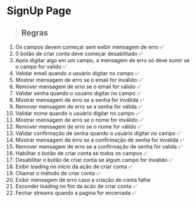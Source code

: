 # SignUp Page

> ## Regras
1. Os campos devem começar sem exibir mensagem de erro ✅
2. 0 botão de criar conta deve começar desabilitado ✅
3. Após digitar algo em um campo, a mensagem de erro só deve sumir se o campo for valido ✅
4. Validar email quando o usuário digitar no campo ✅
5. Mostrar mensagem de erro se o email for inválido ✅
6. Remover mensagem de erro se o email for válido ✅
7. Validar senha quando o usuário digitar no campo ✅
8. Mostrar mensagem de erro se a senha for inválida ✅
9. Remover mensagem de erro se a senha for válida ✅
10. Validar nome quando o usuário digitar no campo ✅
11. Mostrar mensagem de erro se o nome for inválido ✅
12. Remover mensagem de erro se o nome for válido ✅
13. Validar confirmação de senha quando o usuário digitar no campo ✅
14. Mostrar mensagem de erro se a confirmação de senha for invalida ✅
15. Remover mensagem de erro se a confirmação de senha for valida ✅
16. Habilitar o botão de criar conta se todos os campos ✅
17. Desabilitar o botão de criar conta se algum campo for invalido ✅
18. Exibir loading no início da ação de criar conta ✅
19. Chamar o método de criar conta ✅
20. Exibir mensagem de erro caso a criação de conta falhe
21. Esconder loading no fim da acão de criar conta ✅
22. Fechar streams quando a pagina for encerrada ✅